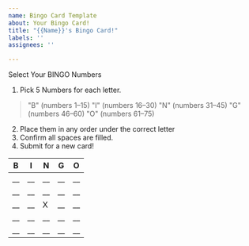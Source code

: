 ```yaml
---
name: Bingo Card Template
about: Your Bingo Card!
title: "{{Name}}'s Bingo Card!"
labels: ''
assignees: ''

---
```


Select Your BINGO Numbers
1. Pick 5 Numbers for each letter. 

>"B" (numbers 1–15) 
>"I" (numbers 16–30)
>"N" (numbers 31–45)
>"G" (numbers 46–60)
>"O" (numbers 61–75)

2. Place them in any order under the correct letter
3. Confirm all spaces are filled.
4. Submit for a new card!

B | I | N | G | O
------------|-------------|-------------|-------------|-------------| 
__ | __ | __ | __ | __
__ | __ | __ | __ | __
__ | __ | X | __ | __
__ | __ | __ | __ | __
__ | __ | __ | __ | __




